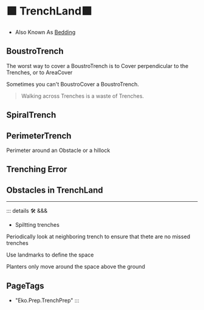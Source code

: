 
# 🟩  <eko>TrenchLand</eko>🟩

- Also Known As [Bedding](https://www.youtube.com/watch?v=9eudIOmbako)

## BoustroTrench

The worst way to cover a BoustroTrench is to Cover perpendicular to the Trenches, or to AreaCover

Sometimes you can't BoustroCover a BoustroTrench.

> Walking across Trenches is a waste of Trenches.

## SpiralTrench

## PerimeterTrench

Perimeter around an Obstacle or a hillock

## Trenching Error

## Obstacles in TrenchLand

---

<!-- =================================================== -->
<!-- =================================================== -->
<!-- =================================================== -->
<!-- =================================================== -->
<!-- =================================================== -->
::: details 🛠 <dev>&&&</dev>



- Spiltting trenches

Periodically look at neighboring trench to ensure that thete are no missed trenches

Use landmarks to define the space

Planters only move around the space above the ground



<h2>PageTags</h2>

- "Eko.Prep.TrenchPrep"
:::
